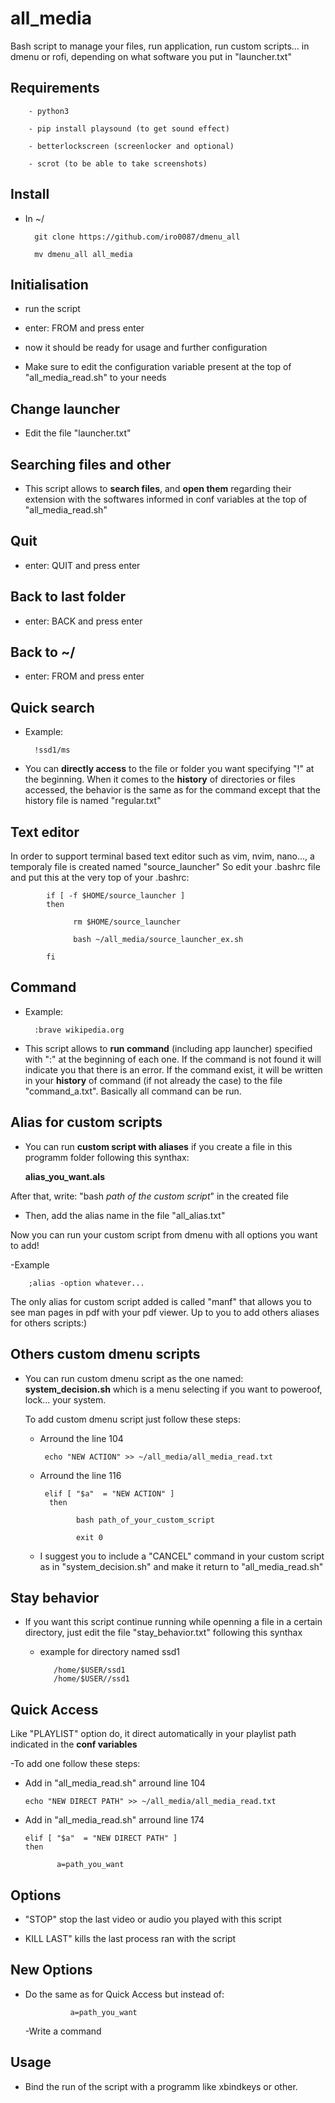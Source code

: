 # all_media
Bash script to manage your files, run application, run custom scripts... in dmenu or rofi, depending on what software you put in "launcher.txt"

## Requirements

        - python3

        - pip install playsound (to get sound effect)

        - betterlockscreen (screenlocker and optional)

        - scrot (to be able to take screenshots)

## Install

- In ~/

        git clone https://github.com/iro0087/dmenu_all
  
        mv dmenu_all all_media

## Initialisation

   - run the script

   - enter: FROM and press enter

   - now it should be ready for usage and further configuration

   - Make sure to edit the configuration variable present at the top of "all_media_read.sh" to your needs

## Change launcher

- Edit the file "launcher.txt"

## Searching files and other

   - This script allows to **search files**, and **open them** regarding their extension with the softwares informed in conf variables at the top of "all_media_read.sh"

## Quit

   - enter: QUIT and press enter

## Back to last folder

   - enter: BACK and press enter

## Back to ~/

   - enter: FROM and press enter

## Quick search

   - Example:

           !ssd1/ms

   - You can **directly access** to the file or folder you want specifying "!" at the beginning. When it comes to the **history** of directories or files accessed, the behavior is the same as for the command except that the history file is named "regular.txt"  

## Text editor

   In order to support terminal based text editor such as vim, nvim, nano..., a temporaly file is created named "source_launcher"
   So edit your .bashrc file and put this at the very top of your .bashrc:

            if [ -f $HOME/source_launcher ]
            then

                  rm $HOME/source_launcher

                  bash ~/all_media/source_launcher_ex.sh

            fi

## Command

   - Example: 

           :brave wikipedia.org

   - This script allows to **run command** (including app launcher) specified with ":" at the beginning of each one. If the command is not found it will indicate you that there is an error. If the command exist, it will be written in your **history** of command (if not already the case) to the file "command_a.txt". Basically all command can be run.

## Alias for custom scripts

   - You can run **custom script with aliases** if you create a file in this programm folder following this synthax:
     
     **alias_you_want.als**
     
   After that, write: "bash _path of the custom script_" in the created file

   - Then, add the alias name in the file "all_alias.txt"
   
   Now you can run your custom script from dmenu with all options you want to add!

-Example

        ;alias -option whatever...

   The only alias for custom script added is called "manf" that allows you to see man pages in pdf with your pdf viewer. Up to you to add others aliases for others scripts:)

## Others custom dmenu scripts

   - You can run custom dmenu script as the one named: **system_decision.sh** which is a menu selecting if you want to poweroof, lock... your system.

     To add custom dmenu script just follow these steps:

     - Arround the line 104
         
            echo "NEW ACTION" >> ~/all_media/all_media_read.txt

     - Arround the line 116
    
            elif [ "$a"  = "NEW ACTION" ]
             then

                   bash path_of_your_custom_script

                   exit 0

     - I suggest you to include a "CANCEL" command in your custom script as in "system_decision.sh" and make it return to "all_media_read.sh"

## Stay behavior

   - If you want this script continue running while openning a file in a certain directory, just edit the file "stay_behavior.txt" following this synthax

        - example for directory named ssd1

                 /home/$USER/ssd1
                 /home/$USER//ssd1

## Quick Access

   Like "PLAYLIST" option do, it direct automatically in your playlist path indicated in the **conf variables**
             
   -To add one follow these steps:

   - Add in "all_media_read.sh" arround line 104

         echo "NEW DIRECT PATH" >> ~/all_media/all_media_read.txt

   - Add in "all_media_read.sh" arround line 174

         elif [ "$a"  = "NEW DIRECT PATH" ]
         then
               
                a=path_you_want

## Options

   - "STOP" stop the last video or audio you played with this script

   - KILL LAST" kills the last process ran with the script

## New Options

   - Do the same as for Quick Access but instead of:

                   a=path_you_want

     -Write a command

## Usage

- Bind the run of the script with a programm like xbindkeys or other.

   
   
